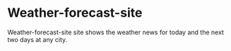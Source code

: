 # Weather-forecast-site
Weather-forecast-site site shows the weather news for today and the next two days at any city.
